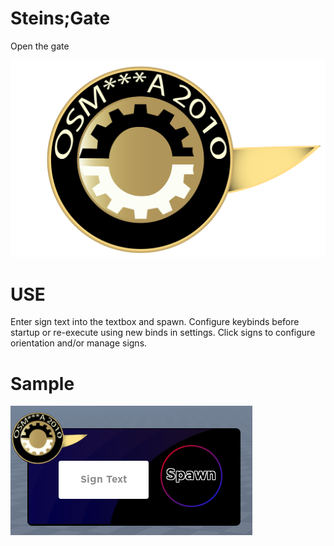 # Steins;Gate
Open the gate


![Steins;Gate](https://github.com/Ozzy-P/Steins-Gate/blob/main/SGV.png?raw=true)

# USE
Enter sign text into the textbox and spawn. Configure keybinds before startup or re-execute using new binds in settings.
Click signs to configure orientation and/or manage signs.


# Sample
![Steins;Gate Sample](https://github.com/Ozzy-P/Steins-Gate/blob/main/Sample.png?raw=true)
